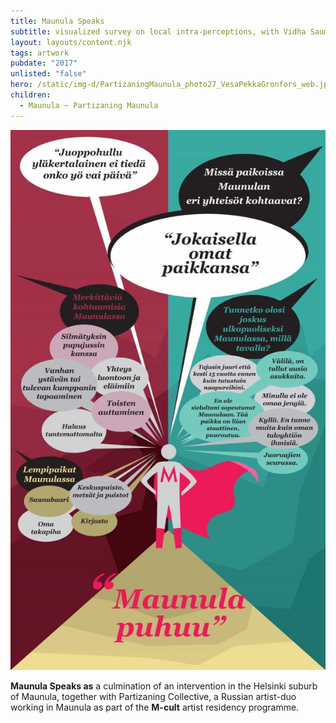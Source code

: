 ```yaml
---
title: Maunula Speaks
subtitle: visualized survey on local intra-perceptions, with Vidha Saumya
layout: layouts/content.njk
tags: artwork
pubdate: "2017"
unlisted: "false"
hero: /static/img-d/PartizaningMaunula_photo27_VesaPekkaGronfors_web.jpg
children:
  - Maunula ~ Partizaning Maunula
---
```

![](/static/img-d/Maunula%20speaks_Poster_Ali%20and%20Vidha.jpg)

**Maunula Speaks as** a culmination of an intervention in the Helsinki suburb of Maunula, together with Partizaning Collective, a Russian artist-duo working in Maunula as part of the **M-cult** artist residency programme.

<br/>